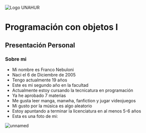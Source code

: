 ![Logo UNAHUR](./UNAHUR.png)

# Programación con objetos I
## Presentación Personal

### Sobre mi
- Mi nombre es Franco Nebuloni
- Naci el 6 de Diciembre de 2005
- Tengo actualmente 19 años
- Este es mi segundo año en la facultad
- Actualmente estoy cursando la tecnicatura en programación
- Ya he aprobado 7 materias
- Me gusta leer manga, manwha, fanfiction y jugar videojuegos
- Mi gusto por la música es algo aleatorio
- Estoy apuntando a terminar la licenciatura en al menos 5-6 años
- Esta es una foto de mi: 

![unnamed](https://github.com/user-attachments/assets/e2640f8f-9f25-4cf6-af17-4c493f8eb6d0)
